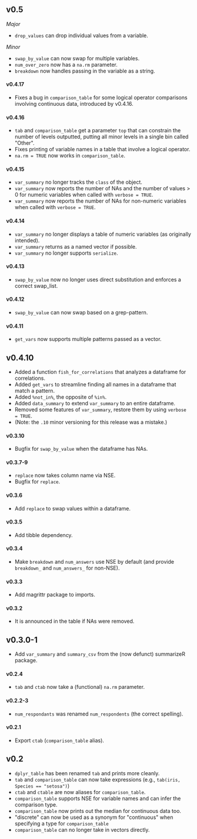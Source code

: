 ## v0.5

*Major*

* `drop_values` can drop individual values from a variable.

*Minor*

* `swap_by_value` can now swap for multiple variables.
* `num_over_zero` now has a `na.rm` parameter.
* `breakdown` now handles passing in the variable as a string.




#### v0.4.17

* Fixes a bug in `comparison_table` for some logical operator comparisons involving continuous data, introduced by v0.4.16.

#### v0.4.16

* `tab` and `comparison_table` get a parameter `top` that can constrain the number of levels outputted, putting all minor levels in a single bin called "Other".
* Fixes printing of variable names in a table that involve a logical operator.
* `na.rm = TRUE` now works in `comparison_table`.

#### v0.4.15

* `var_summary` no longer tracks the `class` of the object.
* `var_summary` now reports the number of NAs and the number of values > 0 for numeric variables when called with `verbose = TRUE`.
* `var_summary` now reports the number of NAs for non-numeric variables when called with `verbose = TRUE`.

#### v0.4.14

* `var_summary` no longer displays a table of numeric variables (as originally intended).
* `var_summary` returns as a named vector if possible.
* `var_summary` no longer supports `serialize`.

#### v0.4.13

* `swap_by_value` now no longer uses direct substitution and enforces a correct swap_list.

#### v0.4.12

* `swap_by_value` can now swap based on a grep-pattern.

#### v0.4.11

* `get_vars` now supports multiple patterns passed as a vector.

## v0.4.10

* Added a function `fish_for_correlations` that analyzes a dataframe for correlations.
* Added `get_vars` to streamline finding all names in a dataframe that match a pattern.
* Added `%not_in%`, the opposite of `%in%`.
* Added `data_summary` to extend `var_summary` to an entire dataframe.
* Removed some features of `var_summary`, restore them by using `verbose = TRUE`.
* (Note: the `.10` minor versioning for this release was a mistake.)




#### v0.3.10

* Bugfix for `swap_by_value` when the dataframe has NAs.

#### v0.3.7-9

* `replace` now takes column name via NSE.
* Bugfix for `replace`.

#### v0.3.6

* Add `replace` to swap values within a dataframe.

#### v0.3.5

* Add tibble dependency.

#### v0.3.4

* Make `breakdown` and `num_answers` use NSE by default (and provide `breakdown_` and `num_answers_` for non-NSE).

#### v0.3.3

* Add magrittr package to imports.

#### v0.3.2

* It is announced in the table if NAs were removed.

## v0.3.0-1

* Add `var_summary` and `summary_csv` from the (now defunct) summarizeR package.




#### v0.2.4

* `tab` and `ctab` now take a (functional) `na.rm` parameter.

#### v0.2.2-3

* `num_respondants` was renamed `num_respondents` (the correct spelling).

#### v0.2.1

* Export `ctab` (`comparison_table` alias).

## v0.2

* `dplyr_table` has been renamed `tab` and prints more cleanly.
* `tab` and `comparison_table` can now take expressions (e.g., `tab(iris, Species == "setosa")`)
* `ctab` and `ctable` are now aliases for `comparison_table`.
* `comparison_table` supports NSE for variable names and can infer the comparison type.
* `comparison_table` now prints out the median for continuous data too.
* "discrete" can now be used as a synonym for "continuous" when specifying a type for `comparison_table`
* `comparison_table` can no longer take in vectors directly.
